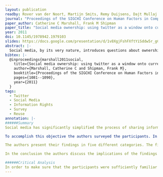 ```yaml
---
layout: publication
readby: Rover van der Noort, Martijn Smits, Remy Duijsens, Dajt Mullaj
journal: "Proceedings of the SIGCHI Conference on Human Factors in Computing Systems."
paper_author: Catherine C Marshall, Frank M Shipman
paper_title: "Social media ownership: using twitter as a window onto current attitudes and beliefs"
year: 2011
doi: 10.1145/1978942.1979103
slides: https://docs.google.com/presentation/d/1v8XgjFshFXftYiSddw5r_gCuWMviQbaCAuejkLtNo5Q/edit?usp=sharing
abstract: |-
  Social media, by its very nature, introduces questions about ownership. Ownership comes into play most crucially when we investigate how social media is saved or archived; how it is reused; and whether it can be removed or deleted. We investigate these social media ownership issues using a Mechanical Turk survey of Twitter users; the survey uses open-ended questions and statements of belief about realistic Twitter-based scenarios to give us a window onto current attitudes and beliefs. Our findings reveal that respondents take a liberal attitude toward saving and storing the tweets that they encounter. More caution is exercised with republishing the material, and still more with sharing the material among friends and associates. Respondents approach removal of this type of lightweight social media most cautiously. The material's provenance and the respondents' relationship to the material (whether they are the author or subject) has considerable bearing on what they feel they can do with it.
bibtex: |-
  @inproceedings{marshall2011social,
    title={Social media ownership: using twitter as a window onto current attitudes and beliefs},
    author={Marshall, Catherine C and Shipman, Frank M},
    booktitle={Proceedings of the SIGCHI Conference on Human Factors in Computing Systems},
    pages={1081--1090},
    year={2011}
  }
tags:
  - Twitter
  - Social Media
  - Information Rights
  - Survey
  - Reuse
annotation: |-
######Summary
Social media has significantly simplified the process of sharing information all around the world. However, it also introduces concerns about the ownership of this information. A study conducted by the authors examined the attitude of frequent Twitter users towards these issues.

To accomplish this objective the authors surveyed the participants. In the survey, the participant expresses their attitude towards several different scenarios. The scenarios are designed to investigate three main topics introduced in the paper: saving tweets, reusing tweets and deleting tweets. In each scenario the participant answers multiple questions regarding the aforementioned topics.

The authors present their findings in five different categories. The first category is ownership and control. The authors found that most participants felt that Twitter users should be able to store their own Twitter conversations. And, although the reaction was less convincing, the majority of the people also seem to agree that someone should be able to store tweets from other people. The second category is publication versus sharing. The distinction between the two is the audience of the content. Publication means that the content is available on the open web while sharing means that the content is available to people within social spheres. Interestingly, the authors found that people are more positive towards publication than sharing. The third category is reusing and remixing content. Most of the participants had a positive attitude towards reusing media. However, the reuse of media without crediting the creator scored significantly lower than the reuse with crediting the creator. The fourth category is removing content. The attitudes of the participants were mixed in the case of Twitter users being able to remove content that was featuring them as a subject. While the majority of the participants agreed that a user should not be able to take down tweets that were only partly about them. The fifth category was about institutional ownership. The participants had varying opinions on the archiving of the entire Twitter database. However, the attitude towards restricted access was more positive than open access. 

In the conclusion the authors discuss the implications of the findings. First, they question how attitude should affect the design of collaborative spaces. Next, they question the boundaries of storing information. Finally, they wonder how joint-ownership determines the future of social media. The authors propose more research towards the topic, for instance to see how the findings compare to other social media \cite{marshall2015facebook}.

######Critical Analysis
In order to make sure that the participants were sufficiently familiar with Twitter, the authors decided to select only frequent Twitter users to participate in the study. We assume that nowadays almost everyone has at least some understanding of social media, such as Twitter. Therefore we think that also including participants that do not have Twitter or have deleted their account could increase the value of the research because social media ownership can affect them as well.
---
```


<!--mandatory fields: paper_title, readby, paper_author, journal, year, doi or preprint or arxiv, slides (if you have), abstract, annotation -->
